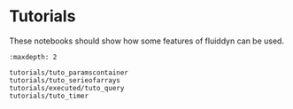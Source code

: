 # Tutorials

These notebooks should show how some features of fluiddyn can be used.

```{toctree}
:maxdepth: 2

tutorials/tuto_paramscontainer
tutorials/tuto_serieofarrays
tutorials/executed/tuto_query
tutorials/tuto_timer
```
